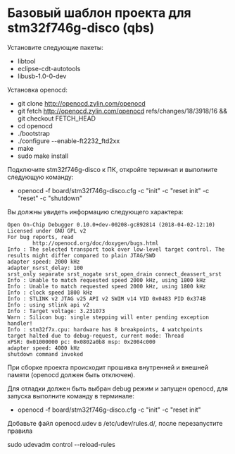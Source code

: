 ﻿# Базовый шаблон проекта для stm32f746g-disco (qbs)

Установите следующие пакеты:
* libtool
* eclipse-cdt-autotools
* libusb-1.0-0-dev

Установка openocd:
* git clone http://openocd.zylin.com/openocd 
* git fetch http://openocd.zylin.com/openocd refs/changes/18/3918/16 && git checkout FETCH_HEAD
* cd openocd
* ./bootstrap 
* ./configure --enable-ft2232_ftd2xx 
* make 
* sudo make install



Подключите stm32f746g-disco к ПК, откройте терминал и выполните следующую команду: 

* openocd -f board/stm32f746g-disco.cfg -c "init" -c "reset init" -c "reset" -c "shutdown" 

Вы должны увидеть информацию следующего характера:
~~~~
Open On-Chip Debugger 0.10.0+dev-00208-gc892814 (2018-04-02-12:10)
Licensed under GNU GPL v2
For bug reports, read
        http://openocd.org/doc/doxygen/bugs.html
Info : The selected transport took over low-level target control. The results might differ compared to plain JTAG/SWD
adapter speed: 2000 kHz
adapter_nsrst_delay: 100
srst_only separate srst_nogate srst_open_drain connect_deassert_srst
Info : Unable to match requested speed 2000 kHz, using 1800 kHz
Info : Unable to match requested speed 2000 kHz, using 1800 kHz
Info : clock speed 1800 kHz
Info : STLINK v2 JTAG v25 API v2 SWIM v14 VID 0x0483 PID 0x374B
Info : using stlink api v2
Info : Target voltage: 3.231073
Warn : Silicon bug: single stepping will enter pending exception handler!
Info : stm32f7x.cpu: hardware has 8 breakpoints, 4 watchpoints
target halted due to debug-request, current mode: Thread 
xPSR: 0x01000000 pc: 0x0802a0b8 msp: 0x2004c000
adapter speed: 4000 kHz
shutdown command invoked 
~~~~

При сборке проекта происходит прошивка внутренней и внешней памяти (openocd должен быть отключен).

Для отладки должен быть выбран debug режим и запущен openocd, для запуска выполните команду в терминале:
* openocd -f board/stm32f746g-disco.cfg -c "init" -c "reset init"


Добавьте файл openocd.udev в /etc/udev/rules.d/, после перезапустите правила

sudo udevadm control --reload-rules
